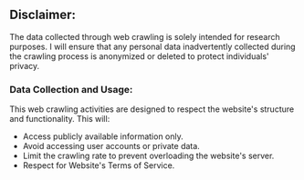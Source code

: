 ## Disclaimer:  

The data collected through web crawling is solely intended for research purposes. I will ensure that any personal data inadvertently collected during the crawling process is anonymized or deleted to protect individuals' privacy.

### Data Collection and Usage: 

This web crawling activities are designed to respect the website's structure and functionality. This will:
* Access publicly available information only.
* Avoid accessing user accounts or private data.
* Limit the crawling rate to prevent overloading the website's server.
* Respect for Website's Terms of Service.

